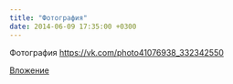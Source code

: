 ```yaml
---
title: "Фотография"
date: 2014-06-09 17:35:00 +0300
---
```


Фотография
https://vk.com/photo41076938_332342550

[Вложение](https://vk.com/photo41076938_332342550)
